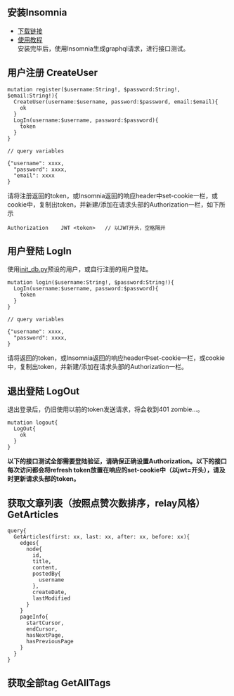 ## 安装Insomnia
- [下载链接](https://insomnia.rest/)
- [使用教程](https://support.insomnia.rest/article/61-graphql)  
安装完毕后，使用Insomnia生成graphql请求，进行接口测试。
## 用户注册 CreateUser
```
mutation register($username:String!, $password:String!, $email:String!){
  CreateUser(username:$username, password:$password, email:$email){
    ok
  }
  LogIn(username:$username, password:$password){
    token
  }
}

// query variables

{"username": xxxx,
  "password": xxxx,
  "email": xxxx
}
```
请将注册返回的token，或Insomnia返回的响应header中set-cookie一栏，或cookie中，复制出token，并新建/添加在请求头部的Authorization一栏，如下所示
```
Authorization    JWT <token>   // 以JWT开头，空格隔开
```
## 用户登陆 LogIn
使用[init_db.py](https://github.com/LinjingBi/submarine/blob/master/django_graphene/init_db.py)预设的用户，或自行注册的用户登陆。
```
mutation login($username:String!, $password:String!){
  LogIn(username:$username, password:$password){
    token
  }
}

// query variables

{"username": xxxx,
  "password": xxxx,
}
```
请将返回的token，或Insomnia返回的响应header中set-cookie一栏，或cookie中，复制出token，并新建/添加在请求头部的Authorization一栏。
## 退出登陆 LogOut
退出登录后，仍旧使用以前的token发送请求，将会收到401 zombie...。
```
mutation logout{
  LogOut{
    ok
  }
}
```
**以下的接口测试全部需要登陆验证，请确保正确设置Authorization。以下的接口每次访问都会将refresh token放置在响应的set-cookie中（以jwt=开头），请及时更新请求头部的token。**
## 获取文章列表（按照点赞次数排序，relay风格） GetArticles
```
query{
  GetArticles(first: xx, last: xx, after: xx, before: xx){
    edges{
      node{
        id,
        title,
        content,
        postedBy{
          username
        },
        createDate,
        lastModified
      }
    }
    pageInfo{
      startCursor,
      endCursor,
      hasNextPage,
      hasPreviousPage
    }
  }
}
```
## 获取全部tag GetAllTags
```

```




